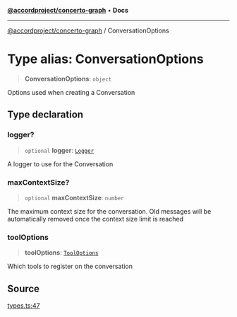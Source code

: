 [**@accordproject/concerto-graph**](../README.md) • **Docs**

***

[@accordproject/concerto-graph](../README.md) / ConversationOptions

# Type alias: ConversationOptions

> **ConversationOptions**: `object`

Options used when creating a Conversation

## Type declaration

### logger?

> `optional` **logger**: [`Logger`](Logger.md)

A logger to use for the Conversation

### maxContextSize?

> `optional` **maxContextSize**: `number`

The maximum context size for the conversation. Old messages
will be automatically removed once the context size limit is
reached

### toolOptions

> **toolOptions**: [`ToolOptions`](ToolOptions.md)

Which tools to register on the conversation

## Source

[types.ts:47](https://github.com/accordproject/lab-concerto-graph/blob/3060b0365eb0e289450a7d39202b9f90093326a0/src/types.ts#L47)
